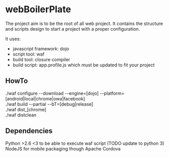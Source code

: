 webBoilerPlate
===

The project aim is to be the root of all web project.
It contains the structure and scripts design to start a project with a proper configuration.

It uses:
* javascript framework: dojo
* script tool: waf
* build tool: closure compiler
* build script: app.profile.js which must be updated to fit your project


HowTo
---
./waf configure --download --engine=[dojo] --platform=[android|local|chrome|owa|facebook]   
./waf build --partial --bT=[debug|release]   
./waf dist_[chrome]   
./waf distclean


Dependencies
---
Python >2.6 <3 to be able to execute waf script (TODO update to python 3)   
NodeJS for mobile packaging though Apache Cordova
